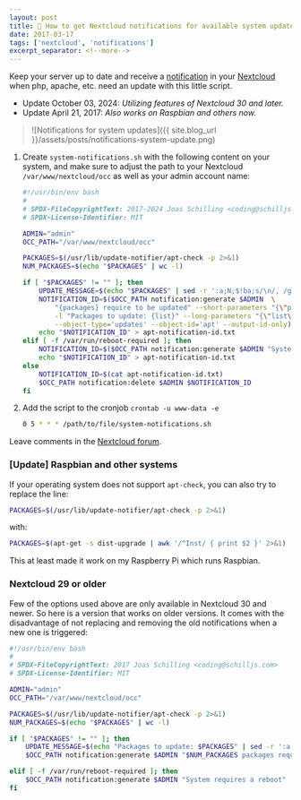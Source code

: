 ```yaml
---
layout: post
title: 🔔 How to get Nextcloud notifications for available system updates
date: 2017-03-17
tags: ['nextcloud', 'notifications']
excerpt_separator: <!--more-->
---
```


Keep your server up to date and receive a [notification](https://github.com/nextcloud/notifications) in your [Nextcloud](https://nextcloud.com) when php, apache, etc. need an update with this little script.

- Update October 03, 2024: *Utilizing features of Nextcloud 30 and later.*
- Update April 21, 2017: *Also works on Raspbian and others now.*

<!--more-->

> ![Notifications for system updates]({{ site.blog_url }}/assets/posts/notifications-system-update.png)

1. Create `system-notifications.sh` with the following content on your system, and make sure to adjust the path to your Nextcloud `/var/www/nextcloud/occ` as well as your admin account name:

    ```sh
    #!/usr/bin/env bash
    #
    # SPDX-FileCopyrightText: 2017-2024 Joas Schilling <coding@schilljs.com>
    # SPDX-License-Identifier: MIT
    
    ADMIN="admin"
    OCC_PATH="/var/www/nextcloud/occ"
    
    PACKAGES=$(/usr/lib/update-notifier/apt-check -p 2>&1)
    NUM_PACKAGES=$(echo "$PACKAGES" | wc -l)
    
    if [ "$PACKAGES" != "" ]; then
    	UPDATE_MESSAGE=$(echo "$PACKAGES" | sed -r ':a;N;$!ba;s/\n/, /g')
    	NOTIFICATION_ID=$($OCC_PATH notification:generate $ADMIN  \
    	    "{packages} require to be updated" --short-parameters "{\"packages\":{\"type\":\"highlight\",\"id\":\"count\",\"name\":\"$NUM_PACKAGES packages\"}}" \
    	    -l "Packages to update: {list}" --long-parameters "{\"list\":{\"type\":\"highlight\",\"id\":\"list\",\"name\":\"$UPDATE_MESSAGE\"}}" \
    	    --object-type='updates' --object-id='apt' --output-id-only)
        echo "$NOTIFICATION_ID" > apt-notification-id.txt
    elif [ -f /var/run/reboot-required ]; then
    	NOTIFICATION_ID=$($OCC_PATH notification:generate $ADMIN "System requires a reboot"
        echo "$NOTIFICATION_ID" > apt-notification-id.txt
    else
        NOTIFICATION_ID=$(cat apt-notification-id.txt)
    	$OCC_PATH notification:delete $ADMIN $NOTIFICATION_ID
    fi
    ```

2. Add the script to the cronjob `crontab -u www-data -e`

    ```sh
    0 5 * * * /path/to/file/system-notifications.sh
    ```

Leave comments in the [Nextcloud forum](https://help.nextcloud.com/t/howto-get-notifications-for-system-updates/10299).

### [Update] Raspbian and other systems

If your operating system does not support `apt-check`, you can also try to replace the line:

```bash
PACKAGES=$(/usr/lib/update-notifier/apt-check -p 2>&1)
```

with:

```bash
PACKAGES=$(apt-get -s dist-upgrade | awk '/^Inst/ { print $2 }' 2>&1)
```

This at least made it work on my Raspberry Pi which runs Raspbian.

### Nextcloud 29 or older

Few of the options used above are only available in Nextcloud 30 and newer. So here is a version that works on older versions. It comes with the disadvantage of not replacing and removing the old notifications when a new one is triggered:

```sh
#!/usr/bin/env bash
#
# SPDX-FileCopyrightText: 2017 Joas Schilling <coding@schilljs.com>
# SPDX-License-Identifier: MIT

ADMIN="admin"
OCC_PATH="/var/www/nextcloud/occ"

PACKAGES=$(/usr/lib/update-notifier/apt-check -p 2>&1)
NUM_PACKAGES=$(echo "$PACKAGES" | wc -l)

if [ "$PACKAGES" != "" ]; then
	UPDATE_MESSAGE=$(echo "Packages to update: $PACKAGES" | sed -r ':a;N;$!ba;s/\n/, /g')
	$OCC_PATH notification:generate $ADMIN "$NUM_PACKAGES packages require to be updated" -l "$UPDATE_MESSAGE"

elif [ -f /var/run/reboot-required ]; then
	$OCC_PATH notification:generate $ADMIN "System requires a reboot"
fi
```
